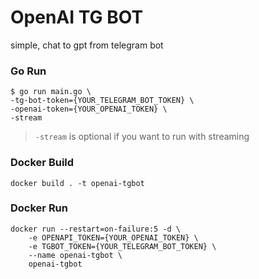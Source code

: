 # OpenAI TG BOT

simple, chat to gpt from telegram bot
### Go Run

    $ go run main.go \
    -tg-bot-token={YOUR_TELEGRAM_BOT_TOKEN} \ 
    -openai-token={YOUR_OPENAI_TOKEN} \
    -stream 
    
> `-stream` is optional if you want to run with streaming

### Docker Build

    docker build . -t openai-tgbot

### Docker Run


    docker run --restart=on-failure:5 -d \
        -e OPENAPI_TOKEN={YOUR_OPENAI_TOKEN} \
        -e TGBOT_TOKEN={YOUR_TELEGRAM_BOT_TOKEN} \
        --name openai-tgbot \
        openai-tgbot
